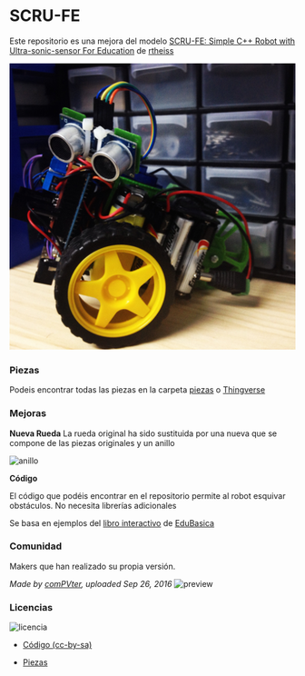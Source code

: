 # SCRU-FE

Este repositorio es una mejora del modelo [SCRU-FE: Simple C++ Robot with Ultra-sonic-sensor For Education](http://www.thingiverse.com/thing:780050) de [rtheiss](http://www.thingiverse.com/rtheiss)

![scrufe](fotos/scrufe.jpg)

### Piezas

Podeis encontrar todas las piezas en la carpeta [piezas](piezas) o [Thingverse](http://www.thingiverse.com/thing:1481809)

### Mejoras

**Nueva Rueda**
La rueda original ha sido sustituida por una nueva que se compone de las piezas originales y un anillo


![anillo](http://thingiverse-production-new.s3.amazonaws.com/renders/a9/a6/f1/39/03/0fccaaa99fdafef3e039661350e35438_preview_featured.jpg)

**Código**

El código que podéis encontrar en el repositorio permite al robot esquivar obstáculos. No necesita librerías adicionales

Se basa en ejemplos del [libro interactivo](http://www.practicasconarduino.com/manualrapido/) de [EduBasica](http://www.practicasconarduino.com)


### Comunidad

Makers que han realizado su propia versión.


*Made by [comPVter](http://www.thingiverse.com/make:255896), uploaded Sep 26, 2016*
![preview](https://cdn.thingiverse.com/renders/96/d0/94/7f/b6/815f5a8ca70046ae634418ede8013fde_preview_featured.JPG)



### Licencias


![licencia](http://mirrors.creativecommons.org/presskit/buttons/80x15/png/by-sa.png)


- [Código (cc-by-sa)](http://www.practicasconarduino.com/manualrapido/crditos.html)

- [Piezas](http://www.thingiverse.com/thing:1481809)

